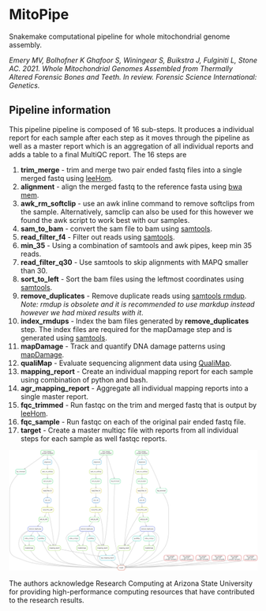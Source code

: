 # MitoPipe
Snakemake computational pipeline for whole mitochondrial genome assembly. 

*Emery MV, Bolhofner K Ghafoor S, Winingear S, Buikstra J, Fulginiti L, Stone AC. 2021. Whole Mitochondrial Genomes Assembled from Thermally Altered Forensic Bones and Teeth. In review. Forensic Science International: Genetics.*

## Pipeline information
This pipeline pipeline is composed of 16 sub-steps. It produces a individual report for each sample after each step  as it moves through the pipeline as well as a master report which is an aggregation of all individual reports and adds a table to a final MultiQC report. The 16 steps are

1. **trim_merge** - trim and merge two pair ended fastq files into a single merged fastq using [leeHom](https://github.com/grenaud/leeHom).
2. **alignment** - align the merged fastq to the reference fasta using [bwa mem](https://github.com/lh3/bwa).
3. **awk_rm_softclip** - use an awk inline command to remove softclips from the sample. Alternatively, samclip can also be used for this however we found the awk script to work best with our samples. 
4. **sam_to_bam** - convert the sam file to bam using [samtools](https://github.com/samtools/samtools).
5. **read_filter_f4** - Filter out reads using [samtools](https://github.com/samtools/samtools).
6. **min_35** - Using a combination of samtools and awk pipes, keep min 35 reads.
7. **read_filter_q30** - Use samtools to skip alignments with MAPQ smaller than 30. 
8. **sort_to_left** - Sort the bam files using the leftmost coordinates using [samtools](https://github.com/samtools/samtools).
9. **remove_duplicates** - Remove duplicate reads using [samtools rmdup](https://github.com/samtools/samtools). *Note: rmdup is obsolete and it is recommended to use markdup instead however we had mixed results with it*.
10. **index_rmdups** - Index the bam files generated by **remove_duplicates** step. The index files are required for the mapDamage step and is generated using [samtools](https://github.com/samtools/samtools).
11. **mapDamage** - Track and quantify DNA damage patterns using [mapDamage](https://ginolhac.github.io/mapDamage/).
12. **qualiMap** - Evaluate sequencing alignment data using [QualiMap](http://qualimap.conesalab.org/).
13. **mapping_report** - Create an individual mapping report for each sample using combination of python and bash.
14. **agr_mapping_report** - Aggregate all individual mapping reports into a single master report. 
15. **fqc_trimmed** - Run fastqc on the trim and merged fastq that is output by [leeHom](https://github.com/grenaud/leeHom).
16. **fqc_sample** - Run fastqc on each of the original pair ended fastq file. 
17. **target** - Create a master multiqc file with reports from all individual steps for each sample as well fastqc reports. 

![Dag for Mitopipe](dag.png)


The authors acknowledge Research Computing at Arizona State University for providing high-performance computing resources that have contributed to the research results.
